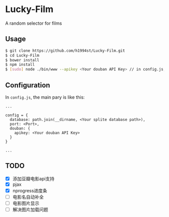 Lucky-Film
==========

A random selector for films

## Usage

```bash
$ git clone https://github.com/h1994st/Lucky-Film.git
$ cd Lucky-Film
$ bower install
$ npm install
$ [sudo] node ./bin/www --apikey <Your douban API Key> // in config.js, if you set the port as 80, you have to use 'sudo'
```

## Configuration

In `config.js`, the main pary is like this:

```
...

config = {
  database: path.join(__dirname, <Your splite database path>),
  port: <Port>,
  douban: {
    apikey: <Your douban API Key>
  }
}

...
```

## TODO

- [x] 添加豆瓣电影api支持
- [x] pjax
- [x] nprogress进度条
- [ ] 电影名自动补全
- [ ] 电影图片显示
- [ ] 解决图片加载问题
